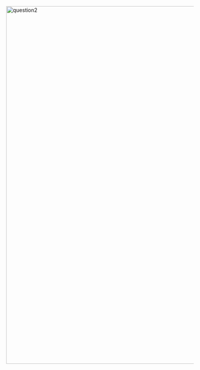 <img width="959" alt="question2" src="https://github.com/user-attachments/assets/4aefa5ba-9e6c-40fb-8fe0-a0be9067fe82">

